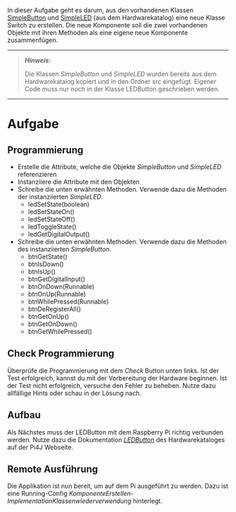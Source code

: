 In dieser Aufgabe geht es darum, aus den vorhandenen Klassen [SimpleButton](https://pi4j.com/examples/components/simplebutton/)
und [SimpleLED](https://pi4j.com/examples/components/simpleled/) (aus dem Hardwarekatalog) eine neue Klasse Switch zu erstellen.
Die neue Komponente soll die zwei vorhandenen Objekte mit ihren Methoden als eine eigene neue Komponente zusammenfügen.

---
> **_Hinweis:_**
>
> Die Klassen *SimpleButton* und *SimpleLED* wurden bereits aus dem Hardwarekatalog kopiert und
> in den Ordner src eingefügt. Eigener Code muss nur noch in der Klasse LEDButton geschrieben werden.
---

# Aufgabe
## Programmierung
- Erstelle die Attribute, welche die Objekte *SimpleButton* und *SimpleLED* referenzieren
- Instanziiere die Attribute mit den Objekten
- Schreibe die unten erwähnten Methoden. Verwende dazu die Methoden der instanziierten *SimpleLED*.
  - ledSetState(boolean)
  - ledSetStateOn()
  - ledSetStateOff()
  - ledToggleState()
  - ledGetDigitalOutput()
- Schreibe die unten erwähnten Methoden. Verwende dazu die Methoden des instanziierten *SimpleButton*.
  - btnGetState()
  - btnIsDown()
  - btnIsUp()
  - btnGetDigitalInput()
  - btnOnDown(Runnable)
  - btnOnUp(Runnable)
  - btnWhilePressed(Runnable)
  - btnDeRegisterAll()
  - btnGetOnUp()
  - btnGetOnDown()
  - btnGetWhilePressed()

## Check Programmierung
Überprüfe die Programmierung mit dem *Check* Button unten links. Ist der Test
erfolgreich, kannst du mit der Vorbereitung der Hardware beginnen. Ist der Test nicht
erfolgreich, versuche den Fehler zu beheben. Nutze dazu allfällige Hints oder schau in
der Lösung nach.

## Aufbau
Als Nächstes muss der LEDButton mit dem Raspberry Pi richtig verbunden werden. Nutze dazu die
Dokumentation [*LEDButton*](https://pi4j.com/examples/components/ledbutton/)
des Hardwarekataloges auf der Pi4J Webseite.

## Remote Ausführung
Die Applikation ist nun bereit, um auf dem Pi ausgeführt zu werden. Dazu ist eine
Running-Config *KomponenteErstellen-ImplementationKlassenwiederverwendung* hinterlegt.